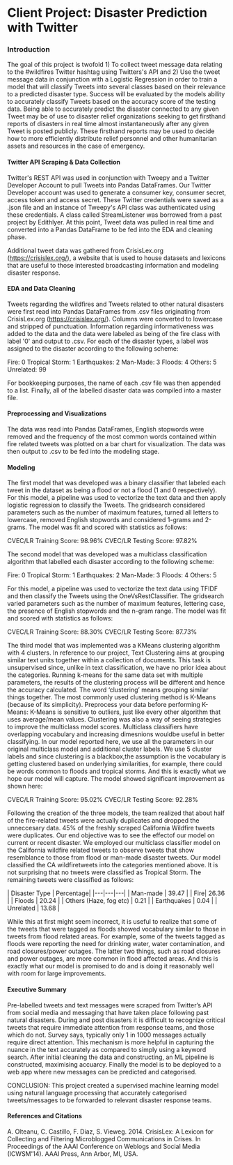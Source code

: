 # Client Project: Disaster Prediction with Twitter

### Introduction

The goal of this project is twofold 1) To collect tweet message data relating to the #wildfires Twitter hashtag using Twitters's API and 2) Use the tweet message data in conjunction with a Logistic Regression in order to train a model that will classify Tweets into several classes based on their relevance to a predicted disaster type. Success will be evaluated by the models ability to accurately classify Tweets based on the accuracy score of the testing data. Being able to accurately predict the disaster connected to any given Tweet may be of use to disaster relief organizations seeking to get firsthand reports of disasters in real time almost instantaneously after any given Tweet is posted publicly. These firsthand reports may be used to decide how to more efficiently distribute relief personnel and other humanitarian assets and resources in the case of emergency. 

#### Twitter API Scraping & Data Collection

Twitter's REST API was used in conjunction with Tweepy and a Twitter Developer Account to pull Tweets into Pandas DataFrames. Our Twitter Developer account was used to generate a consumer key, consumer secret, access token and access secret. These Twitter credentials were saved as a .json file and an instance of Tweepy's API class was authenticated using these credentials. A class called StreamListener was borrowed from a past project by Edithlyer. At this point, Tweet data was pulled in real time and converted into a Pandas DataFrame to be fed into the EDA and cleaning phase.

Additional tweet data was gathered from CrisisLex.org (https://crisislex.org/), a website that is used to house datasets and lexicons that are useful to those interested broadcasting information and modeling disaster response.

#### EDA and Data Cleaning

Tweets regarding the wildfires and Tweets related to other natural disasters were first read into Pandas DataFrames from .csv files originating from CrisisLex.org (https://crisislex.org/). Columns were converted to lowercase and stripped of punctuation. Information regarding informativeness was added to the data and the data were labeled as being of the fire class with label '0' and output to .csv. For each of the disaster types, a label was assigned to the disaster according to the following scheme:

Fire: 0
Tropical Storm: 1
Earthquakes: 2
Man-Made: 3
Floods: 4
Others: 5
Unrelated: 99

For bookkeeping purposes, the name of each .csv file was then appended to a list. Finally, all of the labelled disaster data was compiled into a master file.

#### Preprocessing and Visualizations

The data was read into Pandas DataFrames, English stopwords were removed and the frequency of the most common words contained within fire related tweets was plotted on a bar chart for visualization. The data was then output to .csv to be fed into the modeling stage.

#### Modeling

The first model that was developed was a binary classifier that labeled each tweet in the dataset as being a flood or not a flood (1 and 0 respectively). For this model, a pipeline was used to vectorize the text data and then apply logistic regression to classify the Tweets. The gridsearch considered parameters such as the number of maximum features, turned all letters to lowercase, removed English stopwords and considered 1-grams and 2-grams. The model was fit and scored with statistics as follows:

CVEC/LR Training Score: 98.96%
CVEC/LR Testing Score:  97.82%

The second model that was developed was a multiclass classification algorithm that labelled each disaster according to the following scheme:

Fire: 0
Tropical Storm: 1
Earthquakes: 2
Man-Made: 3
Floods: 4
Others: 5

For this model, a pipeline was used to vectorize the text data using TFIDF and then classify the Tweets using the OneVsRestClassifier. The gridsearch varied parameters such as the number of maximum features, lettering case, the presence of English stopwords and the n-gram range. The model was fit and scored with statistics as follows:

CVEC/LR Training Score: 88.30%
CVEC/LR Testing Score:  87.73%

The third model that was implemented was a KMeans clustering algorithm with 4 clusters. In reference to our project, Text Clustering aims at grouping similar text units together within a collection of documents. This task is unsupervised since, unlike in text classification, we have no prior idea about the categories. Running k-means  for the same data set with multiple parameters, the results of the clustering process will be different and hence the accuracy calculated. The word ‘clustering’ means grouping similar things together. The most commonly used clustering method is K-Means (because of its simplicity). Preprocess your data before performing K-Means: K-Means is sensitive to outliers, just like every other algorithm that uses average/mean values.
Clustering was also a way of seeing strategies to improve the multiclass model scores. Multiclass classifiers have overlapping vocabulary and increasing dimesnions wouldbe useful in better classifying. In our model reported here, we use all the parameters in our original multiclass model and additional cluster labels. We use 5 cluster labels and since clustering is a blackbox,the assumption is the vocabulary is getting clustered based on underlying similarities, for example, there could be words common to floods and tropical storms. And this is exactly what we hope our model will capture. The model showed significant improvement as shown here:

CVEC/LR Training Score: 95.02%
CVEC/LR Testing Score:  92.28%

Following the creation of the three models, the team realized that about half of the fire-related tweets were actually duplicates and dropped the unneccesary data. 45% of the freshly scraped California Wildfire tweets were duplicates. Our end objective was to see the effectof our model on current or recent disaster. We employed our multiclass classifier model on the California wildfire related tweets to observe tweets that show resemblance to those from flood or man-made disaster tweets. Our model classified the CA wildfiretweets into the categories mentioned above. It is not surprising that no tweets were classified as Tropical Storm. The remaining tweets were classified as follows:

| Disaster Type | Percentage|
|---|---|---|
| Man-made | 39.47 |
| Fire| 26.36 |
| Floods | 20.24 |
| Others (Haze, fog etc) | 0.21 |
| Earthquakes | 0.04 |
| Unrelated | 13.68 |

While this at first might seem incorrect, it is useful to realize that some of the tweets that were tagged as floods showed vocabulary similar to those in tweets from flood related areas. For example, some of the tweets tagged as floods were reporting the need for drinking water, water contamination, and road closures/power outages. The latter two things, such as road closures and power outages, are more common in flood affected areas. And this is exactly what our model is promised to do and is doing it reasonably well with room for large improvements. 

#### Executive Summary

Pre-labelled tweets and text messages were scraped from Twitter’s API from social media and messaging that have taken place following past natural disasters. During and post disasters it is  difficult to recognize critical tweets that require immediate attention from response teams, and those which do not. Survey says, typically only 1 in 1000 messages actually require direct attention. This mechanism is more helpful in capturing the nuance in the text accurately as compared to simply using a keyword search. After initial cleaning the data and constructing, an ML pipeline is constructed, maximising accuarcy. Finally the model is to be deployed to a web app where new messages can be predicted and categorised. 

CONCLUSION: This project created a supervised machine learning model using natural language processing that accurately categorised tweets/messages to be forwarded to relevant disaster response teams. 

#### References and Citations

A. Olteanu, C. Castillo, F. Diaz, S. Vieweg. 2014. CrisisLex: A Lexicon for Collecting and Filtering Microblogged Communications in Crises. In Proceedings of the AAAI Conference on Weblogs and Social Media (ICWSM'14). AAAI Press, Ann Arbor, MI, USA.
